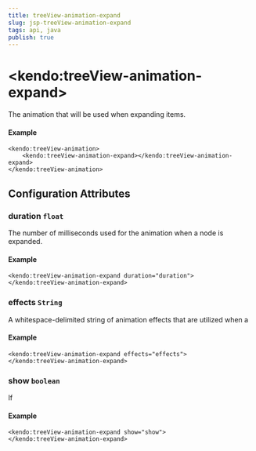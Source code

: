 ```yaml
---
title: treeView-animation-expand
slug: jsp-treeView-animation-expand
tags: api, java
publish: true
---
```


# \<kendo:treeView-animation-expand\>

The animation that will be used when expanding items.

#### Example
    <kendo:treeView-animation>
        <kendo:treeView-animation-expand></kendo:treeView-animation-expand>
    </kendo:treeView-animation>

## Configuration Attributes

### duration `float`

The number of milliseconds used for the animation when a
node is expanded.

#### Example
    <kendo:treeView-animation-expand duration="duration">
    </kendo:treeView-animation-expand>

### effects `String`

A whitespace-delimited string of animation effects that are utilized when a

#### Example
    <kendo:treeView-animation-expand effects="effects">
    </kendo:treeView-animation-expand>

### show `boolean`

If

#### Example
    <kendo:treeView-animation-expand show="show">
    </kendo:treeView-animation-expand>

